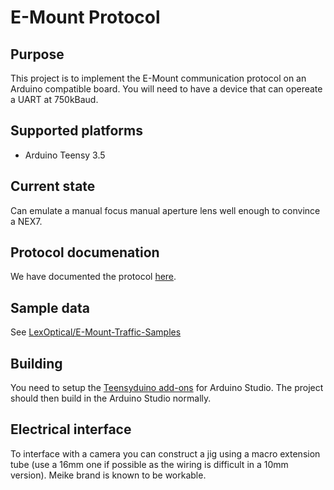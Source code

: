 # E-Mount Protocol
## Purpose
This project is to implement the E-Mount communication protocol on an Arduino compatible board. You will need to have a device that can opereate a UART at 750kBaud. 

## Supported platforms
- Arduino Teensy 3.5 

## Current state
Can emulate a manual focus manual aperture lens well enough to convince a NEX7.

## Protocol documenation
We have documented the protocol [here](https://docs.google.com/document/d/1iw54nzrF0bzQgLINpcP9F8Odd0N5cd7LjlwCDPTNZK0/edit#).

## Sample data
See [LexOptical/E-Mount-Traffic-Samples](https://github.com/LexOptical/E-Mount-Traffic-Samples)

## Building
You need to setup the [Teensyduino add-ons](https://www.pjrc.com/teensy/td_download.html) for Arduino Studio. The project should then build in the Arduino Studio normally.

## Electrical interface
To interface with a camera you can construct a jig using a macro extension tube (use a 16mm one if possible as the wiring is difficult in a 10mm version). Meike brand is known to be workable.
